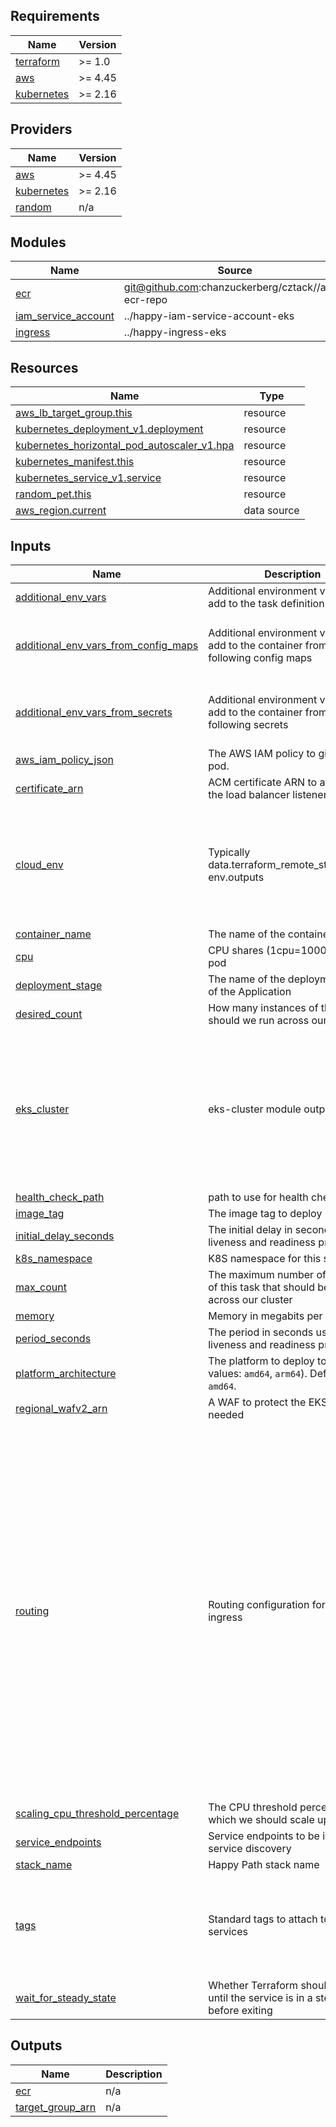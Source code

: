 <!-- START -->
## Requirements

| Name | Version |
|------|---------|
| <a name="requirement_terraform"></a> [terraform](#requirement\_terraform) | >= 1.0 |
| <a name="requirement_aws"></a> [aws](#requirement\_aws) | >= 4.45 |
| <a name="requirement_kubernetes"></a> [kubernetes](#requirement\_kubernetes) | >= 2.16 |

## Providers

| Name | Version |
|------|---------|
| <a name="provider_aws"></a> [aws](#provider\_aws) | >= 4.45 |
| <a name="provider_kubernetes"></a> [kubernetes](#provider\_kubernetes) | >= 2.16 |
| <a name="provider_random"></a> [random](#provider\_random) | n/a |

## Modules

| Name | Source | Version |
|------|--------|---------|
| <a name="module_ecr"></a> [ecr](#module\_ecr) | git@github.com:chanzuckerberg/cztack//aws-ecr-repo | v0.51.0 |
| <a name="module_iam_service_account"></a> [iam\_service\_account](#module\_iam\_service\_account) | ../happy-iam-service-account-eks | n/a |
| <a name="module_ingress"></a> [ingress](#module\_ingress) | ../happy-ingress-eks | n/a |

## Resources

| Name | Type |
|------|------|
| [aws_lb_target_group.this](https://registry.terraform.io/providers/hashicorp/aws/latest/docs/resources/lb_target_group) | resource |
| [kubernetes_deployment_v1.deployment](https://registry.terraform.io/providers/hashicorp/kubernetes/latest/docs/resources/deployment_v1) | resource |
| [kubernetes_horizontal_pod_autoscaler_v1.hpa](https://registry.terraform.io/providers/hashicorp/kubernetes/latest/docs/resources/horizontal_pod_autoscaler_v1) | resource |
| [kubernetes_manifest.this](https://registry.terraform.io/providers/hashicorp/kubernetes/latest/docs/resources/manifest) | resource |
| [kubernetes_service_v1.service](https://registry.terraform.io/providers/hashicorp/kubernetes/latest/docs/resources/service_v1) | resource |
| [random_pet.this](https://registry.terraform.io/providers/hashicorp/random/latest/docs/resources/pet) | resource |
| [aws_region.current](https://registry.terraform.io/providers/hashicorp/aws/latest/docs/data-sources/region) | data source |

## Inputs

| Name | Description | Type | Default | Required |
|------|-------------|------|---------|:--------:|
| <a name="input_additional_env_vars"></a> [additional\_env\_vars](#input\_additional\_env\_vars) | Additional environment variables to add to the task definition | `map(string)` | `{}` | no |
| <a name="input_additional_env_vars_from_config_maps"></a> [additional\_env\_vars\_from\_config\_maps](#input\_additional\_env\_vars\_from\_config\_maps) | Additional environment variables to add to the container from the following config maps | <pre>object({<br>    items : optional(list(string), []),<br>    prefix : optional(string, ""),<br>  })</pre> | <pre>{<br>  "items": [],<br>  "prefix": ""<br>}</pre> | no |
| <a name="input_additional_env_vars_from_secrets"></a> [additional\_env\_vars\_from\_secrets](#input\_additional\_env\_vars\_from\_secrets) | Additional environment variables to add to the container from the following secrets | <pre>object({<br>    items : optional(list(string), []),<br>    prefix : optional(string, ""),<br>  })</pre> | <pre>{<br>  "items": [],<br>  "prefix": ""<br>}</pre> | no |
| <a name="input_aws_iam_policy_json"></a> [aws\_iam\_policy\_json](#input\_aws\_iam\_policy\_json) | The AWS IAM policy to give to the pod. | `string` | `""` | no |
| <a name="input_certificate_arn"></a> [certificate\_arn](#input\_certificate\_arn) | ACM certificate ARN to attach to the load balancer listener | `string` | n/a | yes |
| <a name="input_cloud_env"></a> [cloud\_env](#input\_cloud\_env) | Typically data.terraform\_remote\_state.cloud-env.outputs | <pre>object({<br>    public_subnets : list(string),<br>    private_subnets : list(string),<br>    database_subnets : list(string),<br>    database_subnet_group : string,<br>    vpc_id : string,<br>    vpc_cidr_block : string,<br>  })</pre> | n/a | yes |
| <a name="input_container_name"></a> [container\_name](#input\_container\_name) | The name of the container | `string` | n/a | yes |
| <a name="input_cpu"></a> [cpu](#input\_cpu) | CPU shares (1cpu=1000m) per pod | `string` | `"100m"` | no |
| <a name="input_deployment_stage"></a> [deployment\_stage](#input\_deployment\_stage) | The name of the deployment stage of the Application | `string` | `"dev"` | no |
| <a name="input_desired_count"></a> [desired\_count](#input\_desired\_count) | How many instances of this task should we run across our cluster? | `number` | `2` | no |
| <a name="input_eks_cluster"></a> [eks\_cluster](#input\_eks\_cluster) | eks-cluster module output | <pre>object({<br>    cluster_id : string,<br>    cluster_arn : string,<br>    cluster_endpoint : string,<br>    cluster_ca : string,<br>    cluster_oidc_issuer_url : string,<br>    cluster_version : string,<br>    worker_iam_role_name : string,<br>    worker_security_group : string,<br>    oidc_provider_arn : string,<br>  })</pre> | n/a | yes |
| <a name="input_health_check_path"></a> [health\_check\_path](#input\_health\_check\_path) | path to use for health checks | `string` | `"/"` | no |
| <a name="input_image_tag"></a> [image\_tag](#input\_image\_tag) | The image tag to deploy | `string` | n/a | yes |
| <a name="input_initial_delay_seconds"></a> [initial\_delay\_seconds](#input\_initial\_delay\_seconds) | The initial delay in seconds for the liveness and readiness probes. | `number` | `30` | no |
| <a name="input_k8s_namespace"></a> [k8s\_namespace](#input\_k8s\_namespace) | K8S namespace for this service | `string` | n/a | yes |
| <a name="input_max_count"></a> [max\_count](#input\_max\_count) | The maximum number of instances of this task that should be running across our cluster | `number` | `2` | no |
| <a name="input_memory"></a> [memory](#input\_memory) | Memory in megabits per pod | `string` | `"100Mi"` | no |
| <a name="input_period_seconds"></a> [period\_seconds](#input\_period\_seconds) | The period in seconds used for the liveness and readiness probes. | `number` | `3` | no |
| <a name="input_platform_architecture"></a> [platform\_architecture](#input\_platform\_architecture) | The platform to deploy to (valid values: `amd64`, `arm64`). Defaults to `amd64`. | `string` | `"amd64"` | no |
| <a name="input_regional_wafv2_arn"></a> [regional\_wafv2\_arn](#input\_regional\_wafv2\_arn) | A WAF to protect the EKS Ingress if needed | `string` | `null` | no |
| <a name="input_routing"></a> [routing](#input\_routing) | Routing configuration for the ingress | <pre>object({<br>    method : optional(string, "DOMAIN")<br>    host_match : string<br>    group_name : string<br>    priority : number<br>    path : optional(string, "/*")<br>    service_name : string<br>    service_port : number<br>    success_codes : optional(string, "200-499")<br>    service_type : string<br>    oidc_config : optional(object({<br>      issuer : string<br>      authorizationEndpoint : string<br>      tokenEndpoint : string<br>      userInfoEndpoint : string<br>      secretName : string<br>      }), {<br>      issuer                = ""<br>      authorizationEndpoint = ""<br>      tokenEndpoint         = ""<br>      userInfoEndpoint      = ""<br>      secretName            = ""<br>    })<br>    bypasses : optional(map(object({<br>      paths   = optional(set(string), [])<br>      methods = optional(set(string), [])<br>    })))<br>  })</pre> | n/a | yes |
| <a name="input_scaling_cpu_threshold_percentage"></a> [scaling\_cpu\_threshold\_percentage](#input\_scaling\_cpu\_threshold\_percentage) | The CPU threshold percentage at which we should scale up | `number` | `80` | no |
| <a name="input_service_endpoints"></a> [service\_endpoints](#input\_service\_endpoints) | Service endpoints to be injected for service discovery | `map(string)` | `{}` | no |
| <a name="input_stack_name"></a> [stack\_name](#input\_stack\_name) | Happy Path stack name | `string` | n/a | yes |
| <a name="input_tags"></a> [tags](#input\_tags) | Standard tags to attach to all happy services | <pre>object({<br>    env : string,<br>    owner : string,<br>    project : string,<br>    service : string,<br>    managedBy : string,<br>  })</pre> | <pre>{<br>  "env": "ADDTAGS",<br>  "managedBy": "ADDTAGS",<br>  "owner": "ADDTAGS",<br>  "project": "ADDTAGS",<br>  "service": "ADDTAGS"<br>}</pre> | no |
| <a name="input_wait_for_steady_state"></a> [wait\_for\_steady\_state](#input\_wait\_for\_steady\_state) | Whether Terraform should block until the service is in a steady state before exiting | `bool` | `true` | no |

## Outputs

| Name | Description |
|------|-------------|
| <a name="output_ecr"></a> [ecr](#output\_ecr) | n/a |
| <a name="output_target_group_arn"></a> [target\_group\_arn](#output\_target\_group\_arn) | n/a |
<!-- END -->